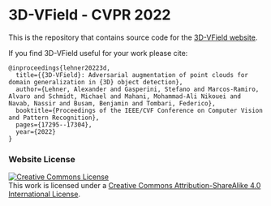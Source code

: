 # 3D-VField - CVPR 2022

This is the repository that contains source code for the [3D-VField website](https://3d-vfield.github.io).

If you find 3D-VField useful for your work please cite:
```
@inproceedings{lehner20223d,
  title={{3D-VField}: Adversarial augmentation of point clouds for domain generalization in {3D} object detection},
  author={Lehner, Alexander and Gasperini, Stefano and Marcos-Ramiro, Alvaro and Schmidt, Michael and Mahani, Mohammad-Ali Nikouei and Navab, Nassir and Busam, Benjamin and Tombari, Federico},
  booktitle={Proceedings of the IEEE/CVF Conference on Computer Vision and Pattern Recognition},
  pages={17295--17304},
  year={2022}
}
```

### Website License
<a rel="license" href="http://creativecommons.org/licenses/by-sa/4.0/"><img alt="Creative Commons License" style="border-width:0" src="https://i.creativecommons.org/l/by-sa/4.0/88x31.png" /></a><br />This work is licensed under a <a rel="license" href="http://creativecommons.org/licenses/by-sa/4.0/">Creative Commons Attribution-ShareAlike 4.0 International License</a>.
